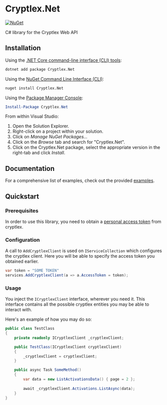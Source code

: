 # Cryptlex.Net

[![NuGet](https://img.shields.io/nuget/v/Cryptlex.Net.svg)](https://www.nuget.org/packages/Cryptlex.Net/)

C# library for the Cryptlex Web API

## Installation

Using the [.NET Core command-line interface (CLI) tools][dotnet-core-cli-tools]:

```sh
dotnet add package Cryptlex.Net
```

Using the [NuGet Command Line Interface (CLI)][nuget-cli]:

```sh
nuget install Cryptlex.Net
```

Using the [Package Manager Console][package-manager-console]:

```powershell
Install-Package Cryptlex.Net
```

From within Visual Studio:

1. Open the Solution Explorer.
2. Right-click on a project within your solution.
3. Click on *Manage NuGet Packages...*
4. Click on the *Browse* tab and search for "Cryptlex.Net".
5. Click on the Cryptlex.Net package, select the appropriate version in the
   right-tab and click *Install*.

## Documentation

For a comprehensive list of examples, check out the provided [examples][usage-examples].

## Quickstart

### Prerequisites

In order to use this library, you need to obtain a [personal access token][cryptlex-personal-access-token] from cryptlex.

### Configuration

A call to `AddCryptlexClient` is used on `IServiceCollection` which configures the cryptlex client. 
Here you will be able to specify the access token you obtained earlier.

```c#
var token = "SOME TOKEN"
services.AddCryptlexClient(a => a.AccessToken = token);
```

### Usage

You inject the `ICryptlexClient` interface, wherever you need it. This interface contains all the possible
cryptlex entities you may be able to interact with.

Here's an example of how you may do so:

```c#
public class TestClass
{
    private readonly ICryptlexClient _cryptlexClient;

    public TestClass(ICryptlexClient cryptlexClient)
    {
        _cryptlexClient = cryptlexClient;
    }

    public async Task SomeMethod()
    {
	    var data = new ListActivationsData() { page = 2 };
		
        await _cryptlexClient.Activations.ListAsync(data);
    }
}
```

[usage-examples]: https://github.com/meJevin/Cryptlex.Net/tree/main/Examples/
[dotnet-core-cli-tools]: https://docs.microsoft.com/en-us/dotnet/core/tools/
[dotnet-format]: https://github.com/dotnet/format
[nuget-cli]: https://docs.microsoft.com/en-us/nuget/tools/nuget-exe-cli-reference
[package-manager-console]: https://docs.microsoft.com/en-us/nuget/tools/package-manager-console
[cryptlex-personal-access-token]: https://docs.cryptlex.com/web-integration/personal-access-tokens
